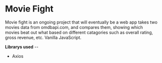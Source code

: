 # Movie Fight

Movie fight is an ongoing project that will eventually be a web app takes two movies data from omdbapi.com, and compares them, showing which movies beat out what based on different catagories such as overall rating, gross revenue, etc. Vanilla JavaScript.

**Librarys used** --
- Axios